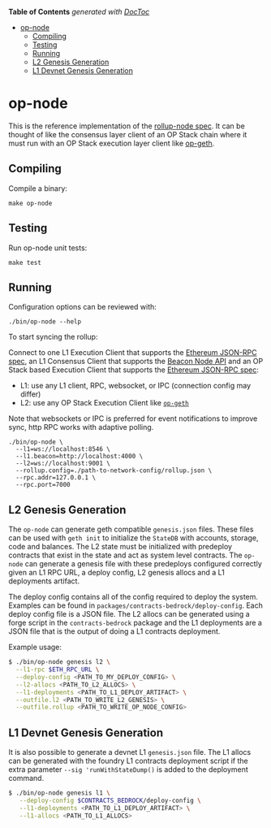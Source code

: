 <!-- START doctoc generated TOC please keep comment here to allow auto update -->
<!-- DON'T EDIT THIS SECTION, INSTEAD RE-RUN doctoc TO UPDATE -->
**Table of Contents**  *generated with [DocToc](https://github.com/thlorenz/doctoc)*

- [op-node](#op-node)
  - [Compiling](#compiling)
  - [Testing](#testing)
  - [Running](#running)
  - [L2 Genesis Generation](#l2-genesis-generation)
  - [L1 Devnet Genesis Generation](#l1-devnet-genesis-generation)

<!-- END doctoc generated TOC please keep comment here to allow auto update -->

# op-node

This is the reference implementation of the [rollup-node spec](https://github.com/ethereum-optimism/specs/blob/main/specs/protocol/rollup-node.md).
It can be thought of like the consensus layer client of an OP Stack chain where it must run with an OP Stack execution layer client
like [op-geth](https://github.com/ethereum-optimism/op-geth).

## Compiling

Compile a binary:

```shell
make op-node
```

## Testing

Run op-node unit tests:

```shell
make test
```

## Running

Configuration options can be reviewed with:

```shell
./bin/op-node --help
```

[eth-json-rpc-spec]: https://ethereum.github.io/execution-apis/api-documentation

To start syncing the rollup:

Connect to one L1 Execution Client that supports the [Ethereum JSON-RPC spec][eth-json-rpc-spec],
an L1 Consensus Client that supports the [Beacon Node API](https://ethereum.github.io/beacon-APIs) and
an OP Stack based Execution Client that supports the [Ethereum JSON-RPC spec][eth-json-rpc-spec]:

- L1: use any L1 client, RPC, websocket, or IPC (connection config may differ)
- L2: use any OP Stack Execution Client like [`op-geth`](https://github.com/ethereum-optimism/op-geth)

Note that websockets or IPC is preferred for event notifications to improve sync, http RPC works with adaptive polling.

```shell
./bin/op-node \
  --l1=ws://localhost:8546 \
  --l1.beacon=http://localhost:4000 \
  --l2=ws://localhost:9001 \
  --rollup.config=./path-to-network-config/rollup.json \
  --rpc.addr=127.0.0.1 \
  --rpc.port=7000
```

## L2 Genesis Generation

The `op-node` can generate geth compatible `genesis.json` files. These files
can be used with `geth init` to initialize the `StateDB` with accounts, storage,
code and balances. The L2 state must be initialized with predeploy contracts
that exist in the state and act as system level contracts. The `op-node` can
generate a genesis file with these predeploys configured correctly given
an L1 RPC URL, a deploy config, L2 genesis allocs and a L1 deployments artifact.

The deploy config contains all of the config required to deploy the
system. Examples can be found in `packages/contracts-bedrock/deploy-config`. Each
deploy config file is a JSON file. The L2 allocs can be generated using a forge script
in the `contracts-bedrock` package and the L1 deployments are a JSON file that is the
output of doing a L1 contracts deployment.

Example usage:

```bash
$ ./bin/op-node genesis l2 \
  --l1-rpc $ETH_RPC_URL \
  --deploy-config <PATH_TO_MY_DEPLOY_CONFIG> \
  --l2-allocs <PATH_TO_L2_ALLOCS> \
  --l1-deployments <PATH_TO_L1_DEPLOY_ARTIFACT> \
  --outfile.l2 <PATH_TO_WRITE_L2_GENESIS> \
  --outfile.rollup <PATH_TO_WRITE_OP_NODE_CONFIG>
```

## L1 Devnet Genesis Generation

It is also possible to generate a devnet L1 `genesis.json` file. The L1 allocs can
be generated with the foundry L1 contracts deployment script if the extra parameter
`--sig 'runWithStateDump()` is added to the deployment command.

```bash
$ ./bin/op-node genesis l1 \
   --deploy-config $CONTRACTS_BEDROCK/deploy-config \
   --l1-deployments <PATH_TO_L1_DEPLOY_ARTIFACT> \
   --l1-allocs <PATH_TO_L1_ALLOCS>
```
